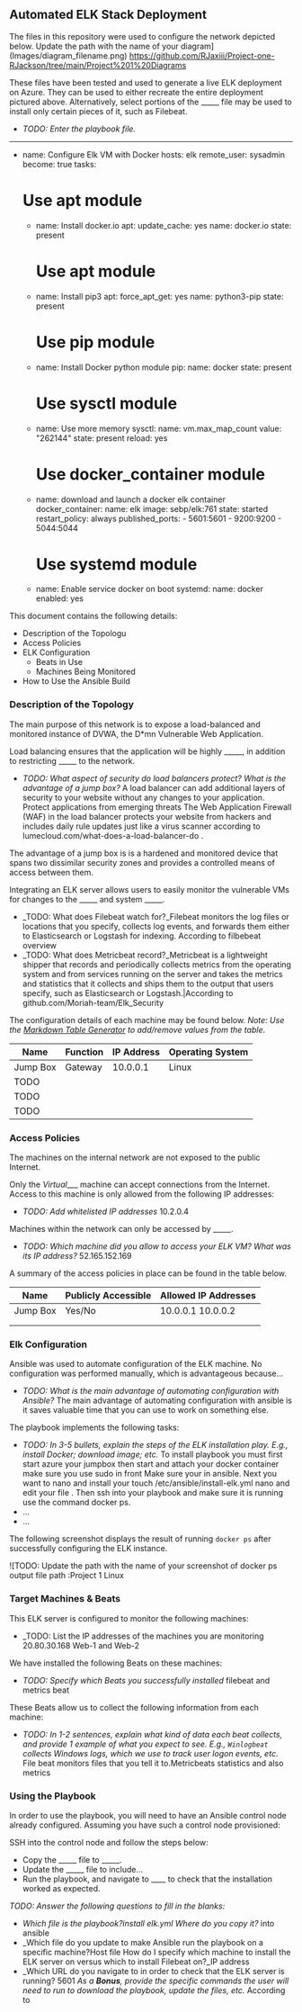 ## Automated ELK Stack Deployment

The files in this repository were used to configure the network depicted below.
Update the path with the name of your diagram](Images/diagram_filename.png)
https://github.com/RJaxiii/Project-one-RJackson/tree/main/Project%201%20Diagrams

These files have been tested and used to generate a live ELK deployment on Azure. They can be used to either recreate the entire deployment pictured above. Alternatively, select portions of the _____ file may be used to install only certain pieces of it, such as Filebeat.

  - _TODO: Enter the playbook file._
---
- name: Configure Elk VM with Docker
  hosts: elk
  remote_user: sysadmin
  become: true
  tasks:
    # Use apt module
    - name: Install docker.io
      apt:
        update_cache: yes
        name: docker.io
        state: present
      # Use apt module
    - name: Install pip3
      apt:
        force_apt_get: yes
        name: python3-pip
        state: present
      # Use pip module
    - name: Install Docker python module
      pip:
        name: docker
        state: present
      # Use sysctl module
    - name: Use more memory
      sysctl:
        name: vm.max_map_count
        value: "262144"
        state: present
        reload: yes
      # Use docker_container module
    - name: download and launch a docker elk container
      docker_container:
        name: elk
        image: sebp/elk:761
        state: started
        restart_policy: always
        published_ports:
          - 5601:5601
          - 9200:9200
          - 5044:5044
      # Use systemd module
    - name: Enable service docker on boot
      systemd:
        name: docker
        enabled: yes



This document contains the following details:
- Description of the Topologu
- Access Policies
- ELK Configuration
  - Beats in Use
  - Machines Being Monitored
- How to Use the Ansible Build


### Description of the Topology

The main purpose of this network is to expose a load-balanced and monitored instance of DVWA, the D*mn Vulnerable Web Application.

Load balancing ensures that the application will be highly _____, in addition to restricting _____ to the network.
- _TODO: What aspect of security do load balancers protect? What is the advantage of a jump box?_
A load balancer can add additional layers of security to your website without any changes to your application. Protect applications from emerging threats The Web Application Firewall (WAF) in the load balancer protects your website from hackers and includes daily rule updates just like a virus scanner according to lumecloud.com/what-does-a-load-balancer-do .

The advantage of a jump box is is a hardened and monitored device that spans two dissimilar security zones and provides a controlled means of access between them.

Integrating an ELK server allows users to easily monitor the vulnerable VMs for changes to the _____ and system _____.
- _TODO: What does Filebeat watch for?_Filebeat monitors the log files or locations that you specify, collects log events, and forwards them either to Elasticsearch or Logstash for indexing. According to filbebeat overview
- _TODO: What does Metricbeat record?_Metricbeat is a lightweight shipper that records and periodically collects metrics from the operating system and from services running on the server and takes the metrics and statistics that it collects and ships them to the output that users specify, such as Elasticsearch or Logstash.|According to github.com/Moriah-team/Elk_Security

The configuration details of each machine may be found below.
_Note: Use the [Markdown Table Generator](http://www.tablesgenerator.com/markdown_tables) to add/remove values from the table_.

| Name     | Function | IP Address | Operating System |
|----------|----------|------------|------------------|
| Jump Box | Gateway  | 10.0.0.1   | Linux            |
| TODO     |          |            |                  |
| TODO     |          |            |                  |
| TODO     |          |            |                  |

### Access Policies

The machines on the internal network are not exposed to the public Internet. 

Only the _Virtual____ machine can accept connections from the Internet. Access to this machine is only allowed from the following IP addresses:
- _TODO: Add whitelisted IP addresses_ 10.2.0.4

Machines within the network can only be accessed by _____.
- _TODO: Which machine did you allow to access your ELK VM? What was its IP address?_  52.165.152.169

A summary of the access policies in place can be found in the table below.

| Name     | Publicly Accessible | Allowed IP Addresses |
|----------|---------------------|----------------------|
| Jump Box | Yes/No              | 10.0.0.1 10.0.0.2    |
|          |                     |                      |
|          |                     |                      |

### Elk Configuration

Ansible was used to automate configuration of the ELK machine. No configuration was performed manually, which is advantageous because...
- _TODO: What is the main advantage of automating configuration with Ansible?_ The main advantage of automating configuration with ansible is it saves valuable time that you can use to work on something else.

The playbook implements the following tasks:
- _TODO: In 3-5 bullets, explain the steps of the ELK installation play. E.g., install Docker; download image; etc._
To install playbook you must first start azure your jumpbox then start and attach your docker container make sure you use sudo in front 
Make sure your  in ansible. 
Next you want to nano and install your  touch /etc/ansible/install-elk.yml  nano and  edit your file .  Then ssh into your playbook and make sure it is running use the command docker ps.
- ...
- ...

The following screenshot displays the result of running `docker ps` after successfully configuring the ELK instance.
 



![TODO: Update the path with the name of your screenshot of docker ps output
file path :Project 1 Linux

### Target Machines & Beats
This ELK server is configured to monitor the following machines:
- _TODO: List the IP addresses of the machines you are monitoring  20.80.30.168 Web-1 and Web-2

We have installed the following Beats on these machines:
- _TODO: Specify which Beats you successfully installed_    filebeat and metrics beat

These Beats allow us to collect the following information from each machine:
- _TODO: In 1-2 sentences, explain what kind of data each beat collects, and provide 1 example of what you expect to see. E.g., `Winlogbeat` collects Windows logs, which we use to track user logon events, etc._
File beat monitors files that you tell it to.Metricbeats statistics and also metrics 
### Using the Playbook
In order to use the playbook, you will need to have an Ansible control node already configured. Assuming you have such a control node provisioned: 

SSH into the control node and follow the steps below:
- Copy the _____ file to _____.
- Update the _____ file to include...
- Run the playbook, and navigate to ____ to check that the installation worked as expected.

_TODO: Answer the following questions to fill in the blanks:_
- _Which file is the playbook?install elk.yml Where do you copy it?_ into ansible
- _Which file do you update to make Ansible run the playbook on a specific machine?Host file How do I specify which machine to install the ELK server on versus which to install Filebeat on?_IP address
- _Which URL do you navigate to in order to check that the ELK server is running?
5601
_As a **Bonus**, provide the specific commands the user will need to run to download the playbook, update the files, etc._  According to  
